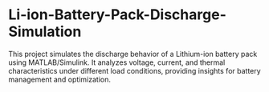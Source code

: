 # Li-ion-Battery-Pack-Discharge-Simulation
This project simulates the discharge behavior of a Lithium-ion battery pack using MATLAB/Simulink. It analyzes voltage, current, and thermal characteristics under different load conditions, providing insights for battery management and optimization.
